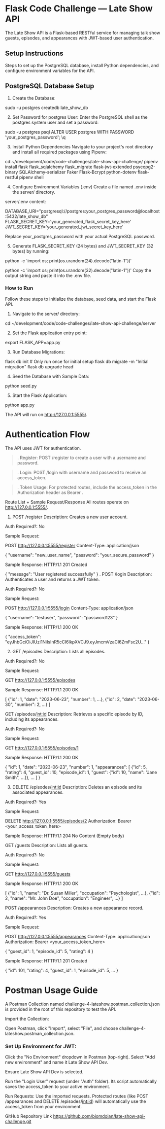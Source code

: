 # Flask Code Challenge — Late Show API
The Late Show API is a Flask-based RESTful service for managing talk show guests, episodes, and appearances with JWT-based user authentication.
## Setup Instructions
Steps to set up the PostgreSQL database, install Python dependencies, and configure environment variables for the API.

## PostgreSQL Database Setup
1. Create the Database:

sudo -u postgres createdb late_show_db

2. Set Password for postgres User:
Enter the PostgreSQL shell as the postgres system user and set a password:

sudo -u postgres psql
ALTER USER postgres WITH PASSWORD 'your_postgres_password';
\q

3. Install Python Dependencies
Navigate to your project's root directory and install all required packages using Pipenv:

cd ~/development/code/code-challenges/late-show-api-challenge/
pipenv install flask flask_sqlalchemy flask_migrate flask-jwt-extended psycopg2-binary SQLAlchemy-serializer Faker Flask-Bcrypt python-dotenv flask-restful
pipenv shell

4. Configure Environment Variables (.env)
Create a file named .env inside the server/ directory.

server/.env content:

DATABASE_URI="postgresql://postgres:your_postgres_password@localhost:5432/late_show_db"
FLASK_SECRET_KEY='your_generated_flask_secret_key_here'
JWT_SECRET_KEY='your_generated_jwt_secret_key_here'

Replace your_postgres_password with your actual PostgreSQL password.

5. Generate FLASK_SECRET_KEY (24 bytes) and JWT_SECRET_KEY (32 bytes) by running:

python -c 'import os; print(os.urandom(24).decode("latin-1"))'

python -c 'import os; print(os.urandom(32).decode("latin-1"))'
Copy the output string and paste it into the .env file.

### How to Run
Follow these steps to initialize the database, seed data, and start the Flask API.

1. Navigate to the server/ directory:

cd ~/development/code/code-challenges/late-show-api-challenge/server

2. Set the Flask application entry point:

export FLASK_APP=app.py

3. Run Database Migrations:

flask db init # Only run once for initial setup
flask db migrate -m "Initial migration"
flask db upgrade head

4. Seed the Database with Sample Data:

python seed.py

5. Start the Flask Application:

python app.py

The API will run on http://127.0.0.1:5555/.

# Authentication Flow
The API uses JWT for authentication.

>. Register: POST /register to create a user with a username and password.

>. Login: POST /login with username and password to receive an access_token.

>. Token Usage: For protected routes, include the access_token in the Authorization header as Bearer <token>.

Route List + Sample Request/Response
All routes operate on http://127.0.0.1:5555/.

1. POST /register
Description: Creates a new user account.

Auth Required?: No

Sample Request:

 POST http://127.0.0.1:5555/register
Content-Type: application/json

{
    "username": "new_user_name",
    "password": "your_secure_password"
}

Sample Response: HTTP/1.1 201 Created

{
    "message": "User registered successfully"
}
. POST /login
Description: Authenticates a user and returns a JWT token.

Auth Required?: No

Sample Request:

POST http://127.0.0.1:5555/login
Content-Type: application/json

{
    "username": "testuser",
    "password": "password123"
}

Sample Response: HTTP/1.1 200 OK

{
    "access_token": "eyJhbGciOiJIUzI1NiIsInR5cCI6IkpXVCJ9.eyJmcmVzaCI6ZmFsc2U..."
}

2. GET /episodes
Description: Lists all episodes.

Auth Required?: No

Sample Request:

GET http://127.0.0.1:5555/episodes

Sample Response: HTTP/1.1 200 OK

[
    {"id": 1, "date": "2023-06-23", "number": 1, ...},
    {"id": 2, "date": "2023-06-30", "number": 2, ...}
]

GET /episodes/<int:id>
Description: Retrieves a specific episode by ID, including its appearances.

Auth Required?: No

Sample Request:

GET http://127.0.0.1:5555/episodes/1

Sample Response: HTTP/1.1 200 OK

{
    "id": 1, "date": "2023-06-23", "number": 1,
    "appearances": [
        {"id": 5, "rating": 4, "guest_id": 10, "episode_id": 1, "guest": {"id": 10, "name": "Jane Smith", ...}},
        ...
    ]
}

3. DELETE /episodes/<int:id>
Description: Deletes an episode and its associated appearances.

Auth Required?: Yes

Sample Request:

DELETE http://127.0.0.1:5555/episodes/2
Authorization: Bearer <your_access_token_here>

Sample Response: HTTP/1.1 204 No Content (Empty body)

GET /guests
Description: Lists all guests.

Auth Required?: No

Sample Request:

GET http://127.0.0.1:5555/guests

Sample Response: HTTP/1.1 200 OK

[
    {"id": 1, "name": "Dr. Susan Miller", "occupation": "Psychologist", ...},
    {"id": 2, "name": "Mr. John Doe", "occupation": "Engineer", ...}
]

POST /appearances
Description: Creates a new appearance record.

Auth Required?: Yes

Sample Request:

POST http://127.0.0.1:5555/appearances
Content-Type: application/json
Authorization: Bearer <your_access_token_here>

{
    "guest_id": 1,
    "episode_id": 5,
    "rating": 4
}

Sample Response: HTTP/1.1 201 Created

{
    "id": 101, "rating": 4, "guest_id": 1, "episode_id": 5, ...
}

# Postman Usage Guide
A Postman Collection named challenge-4-lateshow.postman_collection.json is provided in the root of this repository to test the API.

Import the Collection:

Open Postman, click "Import", select "File", and choose challenge-4-lateshow.postman_collection.json.

### Set Up Environment for JWT:

Click the "No Environment" dropdown in Postman (top-right). Select "Add new environment" and name it Late Show API Dev.

Ensure Late Show API Dev is selected.

Run the "Login User" request (under "Auth" folder). Its script automatically saves the access_token to your active environment.

Run Requests: Use the imported requests. Protected routes (like POST /appearances and DELETE /episodes/<int:id>) will automatically use the access_token from your environment.

GitHub Repository Link
https://github.com/biomdoian/late-show-api-challenge.git